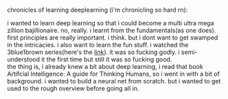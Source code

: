 chronicles of learning deeplearning (i'm chronicling so hard rn):  

i wanted to learn deep learning so that i could become a multi ultra mega zillion bajillionaire. no, really.
i learnt from the fundamentals(as one does). first principles are really important. i think. but i dont want to get swamped in the intricacies. i also want to learn the fun stuff.
i watched the 3blue1brown series(here's the [link](https://www.youtube.com/watch?v=aircAruvnKk&list=PLZHQObOWTQDNU6R1_67000Dx_ZCJB-3pi)). it was so fucking godly. i semi-understood it the first time but still it was so fucking good.  
the thing is, i already knew a bit about deep learning, i read that book Artifcial Intelligence: A guide for Thinking Humans, so i went in with a bit of background.
i wanted to build a neural net from scratch. but i wanted to get used to the rough overview before going all in.

